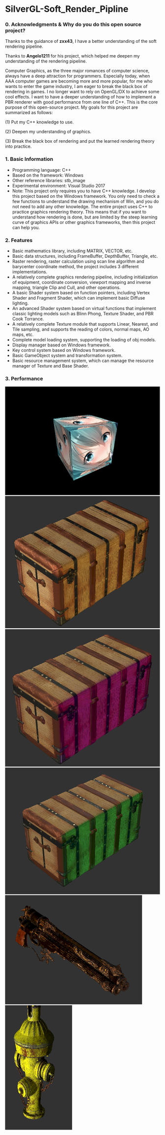 # SilverGL-Soft_Render_Pipline

### 0. Acknowledgments & Why do you do this open source project?

Thanks to the guidance of **zxx43**, I have a better understanding of the soft rendering pipeline.

Thanks to **Angelo1211** for his project, which helped me deepen my understanding of the rendering pipeline.

Computer Graphics, as the three major romances of computer science, always have a deep attraction for programmers. Especially today, when AAA computer games are becoming more and more popular, for me who wants to enter the game industry, I am eager to break the black box of rendering in games. I no longer want to rely on OpenGL/DX to achieve some cool effects. I want to have a deeper understanding of how to implement a PBR renderer with good performance from one line of C++. This is the core purpose of this open-source project. My goals for this project are summarized as follows:

(1) Put my C++ knowledge to use.

(2) Deepen my understanding of graphics.

(3) Break the black box of rendering and put the learned rendering theory into practice.


### 1. Basic Information
* Programming language: C++
* Based on the framework: Windows
* Other reference libraries: stb_image
* Experimental environment: Visual Studio 2017
* Note: This project only requires you to have C++ knowledge. I develop this project based on the Windows framework. You only need to check a few functions to understand the drawing mechanism of Win, and you do not need to add any other knowledge. The entire project uses C++ to practice graphics rendering theory. This means that if you want to understand how rendering is done, but are limited by the steep learning curve of graphics APIs or other graphics frameworks, then this project can help you.

### 2. Features
* Basic mathematics library, including MATRIX, VECTOR, etc.
* Basic data structures, including FrameBuffer, DepthBuffer, Triangle, etc.
* Raster rendering, raster calculation using scan line algorithm and barycenter coordinate method, the project includes 3 different implementations.
* A relatively complete graphics rendering pipeline, including initialization of equipment, coordinate conversion, viewport mapping and inverse mapping, triangle Clip and Cull, and other operations.
* A basic Shader system based on function pointers, including Vertex Shader and Fragment Shader, which can implement basic Diffuse lighting.
* An advanced Shader system based on virtual functions that implement classic lighting models such as Blinn Phong, Texture Shader, and PBR Cook Torrance.
* A relatively complete Texture module that supports Linear, Nearest, and Tile sampling, and supports the reading of colors, normal maps, AO maps, etc.
* Complete model loading system, supporting the loading of obj models.
* Display manager based on Windows framework.
* Key control system based on Windows framework.
* Basic GameObject system and transformation system.
* Basic resource management system, which can manage the resource manager of Texture and Base Shader.


### 3. Performance

![基础的Cube绘制（Diffuse光照）](https://github.com/OneSilverBullet/SilverGL-Soft_Render_Pipline/blob/master/Output/Result.png)
![PBR绘制木箱（不同颜色光照效果）](https://github.com/OneSilverBullet/SilverGL-Soft_Render_Pipline/blob/master/Output/Res0.png)
![PBR绘制木箱（不同颜色光照效果）](https://github.com/OneSilverBullet/SilverGL-Soft_Render_Pipline/blob/master/Output/Res1.png)
![PBR绘制木箱（不同颜色光照效果）](https://github.com/OneSilverBullet/SilverGL-Soft_Render_Pipline/blob/master/Output/Res2.png)
![PBR绘制火枪](https://github.com/OneSilverBullet/SilverGL-Soft_Render_Pipline/blob/master/Output/Res3.png)
![PBR绘制消防栓](https://github.com/OneSilverBullet/SilverGL-Soft_Render_Pipline/blob/master/Output/Res4.png)
